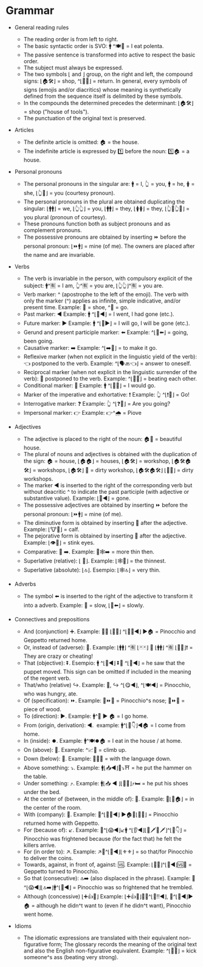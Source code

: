 # Grammar

* General reading rules
   - The reading order is from left to right.
   - The basic syntactic order is SVO: 🚹 ^🍽🍮 = I eat polenta.
   - The passive sentence is transformed into active to respect the basic order.
   - The subject must always be expressed.
   - The two symbols ⌊ and ⌋ group, on the right and left, the compound signs: ⌊🏠🛠⌋ = shop, ^⌊👞🔙⌋ = return. In general, every symbols of signs (emojis and/or diacritics) whose meaning is synthetically defined from the sequence itself is delimited by these symbols.
   - In the compounds the determined precedes the determinant: ⌊🏠🛠⌋ = shop ("house of tools").
   - The punctuation of the original text is preserved.

* Articles
   - The definite article is omitted: 🏠 = the house.
   - The indefinite article is expressed by 1️⃣ before the noun: 1️⃣🏠 = a house.

* Personal pronouns
   - The personal pronouns in the singular are: 🚹️ = I, 👆 = you, 🚹 = he, 🚺 = she, ⌊👆🎩⌋ = you (courtesy pronoun).
   - The personal pronouns in the plural are obtained duplicating the singular: ⌊🚹️🚹️⌋ = we, ⌊👆👆⌋ = you, ⌊🚹🚹⌋ = they, ⌊🚺🚺⌋ = they, ⌊👆🎩👆🎩⌋ = you plural (pronoun of courtesy).
   - These pronouns function both as subject pronouns and as complement pronouns.
   - The possessive pronouns are obtained by inserting ⏩ before the personal pronoun: ⌊⏩🚹️⌋ = mine (of me). The owners are placed after the name and are invariable.

* Verbs
   - The verb is invariable in the person, with compulsory explicit of the subject: 🚹️^🈶 = I am, 👆^🈶 = you are, ⌊👆👆⌋^🈶 = you are.
   - Verb marker: ^ (apostrophe to the left of the emoji). The verb with only the marker (^) applies as infinite, simple indicative, and/or present time. Example: 👞 = shoe, ^👞 = go.
   - Past marker: ◀️ Example: 🚹️ ^⌊👞◀️⌋ = I went, I had gone (etc.).
   - Future marker: ▶️️ Example: 🚹️ ^⌊👞▶️️⌋ = I will go, I will be gone (etc.).
   - Gerund and present participle marker: ⬅️ Example: ^⌊👞⬅️⌋ = going, been going.
   - Causative marker:  ➡️ Example: ^⌊➡️👞⌋ = to make it go.
   - Reflexive marker (when not explicit in the linguistic yield of the verb): 👈 postponed to the verb. Example: ^⌊🗣🔙👈⌋ = answer to oneself.
   - Reciprocal marker (when not explicit in the linguistic surrender of the verb): 👥 postponed to the verb. Example: ^⌊👊👥⌋ = beating each other.
   - Conditional marker: 🎲 Example: 🚹️ ^⌊🎲👞⌋ = I would go.
   - Marker of the imperative and exhortative: ❗️ Example: 👆 ^⌊❗👞⌋ = Go!
   - Interrogative marker: ❓ Example: 👆 ^⌊❓👞⌋ = Are you going?
   - Impersonal marker: 👉 Example: 👉^🌧 = Piove

* Adjectives
   - The adjective is placed to the right of the noun: 🏠🔆 = beautiful house.
   - The plural of nouns and adjectives is obtained with the duplication of the sign: 🏠 = house, ⌊🏠🏠⌋ = houses, ⌊🏠🛠⌋ = workshop, ⌊🏠🛠🏠🛠⌋ = workshops, ⌊🏠🛠⌋ 🐽 = dirty workshop, ⌊🏠🛠🏠🛠⌋ ⌊🐽🐽⌋ = dirty workshops.
   - The marker ◀️ is inserted to the right of the corresponding verb but without deacritic ^ to indicate the past participle (with adjective or substantive value). Example: ⌊👞◀️⌋ = gone.
   - The possessive adjectives are obtained by inserting ⏩ before the personal pronoun: ⌊⏩🚹️⌋ = mine (of me).
   - The diminutive form is obtained by inserting 👶 after the adjective. Example: ⌊🐮👶⌋ = calf.
   - The pejorative form is obtained by inserting 👹 after the adjective. Example: ⌊👁👹⌋ = stink eyes.
   - Comparative: 📶 <adjective> ➡️. Example: 📶🕸➡️ = more thin then.
   - Superlative (relative): ⌊<adjective> 💯⌋. Example:  ⌊🕸💯⌋ = the thinnest.
   - Superlative (absolute): ⌊<adjective>🔝⌋. Esempio: ⌊🕸🔝⌋ = very thin.

* Adverbs
   - The symbol ⬅️ is inserted to the right of the adjective to transform it into a adverb. Example: 🐌 = slow, ⌊🐌⬅️⌋ = slowly.

* Connectives and prepositions
   - And (conjunction) ➕. Example: 🏃➕ ⌊👨💟⌋ ^⌊👞🔙◀️️⌋ ▶️️️🏠 = Pinocchio and Geppetto returned home.
   - Or, instead of (adverse): 🔁. Example: ⌊🚹🚹⌋ ^🈶 ⌊🃏🃏⌋ 🔁 ⌊🚹🚹⌋ ^🈶 ⌊👿👿⌋❗️ = They are crazy or cheating!
   - That (objective): ⏬. Esempio: 🚹 ^⌊👀◀️️⌋ ⏬🤖 ^⌊🔄◀️️⌋ = he saw that the puppet moved. This sign can be omitted if included in the meaning of the regent verb.
   - That/who (relative) ↪️. Example: 🏃, ↪️ ^⌊😋◀️️⌋, ^⌊🍽◀️️⌋ = Pinocchio, who was hungry, ate.
   - Of (specification): ⏩. Example: 👃⏩🏃 = Pinocchio^s nose; 🔩⏩🚪 = piece of wood.
   - To (direction): ▶️️. ️Example: 🚹^👞 ▶️️ 🏠 = I go home.
   - From (origin, derivation): ◀️. ️ example: 🚹^⌊👞👇⌋◀️️🏠 = I come from home.
   - In (inside): ⏺️. Example: 🚹^🍽⏺🏠 = I eat in the house / at home.
   - On (above): 🔼. Example: ^📈🔼 = climb up.
   - Down (below): 🔽. Example: 📎👅🔽 = with the language down.
   - Above something: ⤵️. Example: 🚹⌊📥◀️️⌋🔨⤵️⛩ = he put the hammer on the table.
   - Under something: ⤴️. Example: 🚹⌊📥 ◀️ ️⌋⌊👞👞⌋⤴️🛏 = he put his shoes under the bed.
   - At the center of (between, in the middle of): 🎯. Example: 🎯⌊🔲🏠⌋ = in the center of the room.
   - With (company): 📎. Example: 🏃^⌊👞🔙◀️⌋ ▶️️️🏠📎⌊👨💟⌋ = Pinocchio returned home with Geppetto.
   - For (because of): ↙️. Example: 🏃^⌊😱◀️️⌋↙️🚹 ^⌊👂◀️️⌋⌊👿🗡👿🗡⌋^⌊👞👇⌋ = Pinocchio was frightened because (for the fact that) he felt the killers arrive.
   - For (in order to): ↗️. Example: ↗️🏃^⌊👐◀️️⌋⌊⚜️⚜️⌋ = so that/for Pinocchio to deliver the coins.
   - Towards, against, in front of, against: 🆚. Example: ⌊👨💟⌋^⌊🔄◀️️⌋🆚🏃 = Geppetto turned to Pinocchio.
   - So that (consecutive): 🔝➡️ (also displaced in the phrase). Example: 🏃^⌊😱◀️️⌋⌊🔝➡️⌋🚹^⌊🍃◀️️⌋ = Pinocchio was so frightened that he trembled.
   - Although (concessive) ⌊➕👍🎲⌋ Example: ⌊➕👍🎲⌋🏃🙅^⌊🙏‼️◀️️⌋, 🏃^⌊👞◀️️⌋▶️️🏠  = although he didn^t want to (even if he didn^t want), Pinocchio went home.

* Idioms 
   - The idiomatic expressions are translated with their equivalent non-figurative form; The glossary records the meaning of the original text and also the English non-figurative equivalent. Example: ^⌊👊🔝⌋ = kick someone^s ass (beating very strong).